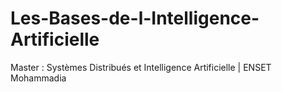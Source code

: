 # Les-Bases-de-l-Intelligence-Artificielle
Master : Systèmes Distribués et Intelligence Artificielle | ENSET Mohammadia
